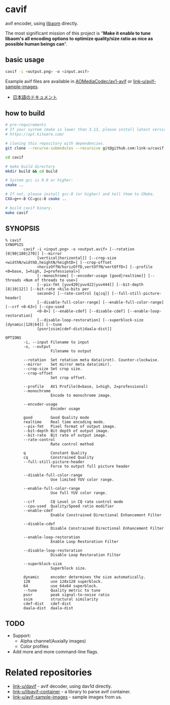 # cavif

avif encoder, using [libaom](https://aomedia.googlesource.com/aom/) directly.

The most significant mission of this project is "**Make it enable to tune libaom's all encoding options to optimize quality/size ratio as nice as possible human beings can**".

## basic usage

```bash
cavif -i <output.png> -o <input.avif>
```

Example avif files are available in [AOMediaCodec/av1-avif](https://github.com/AOMediaCodec/av1-avif/tree/master/testFiles) or [link-u/avif-sample-images](https://github.com/link-u/avif-sample-images).

 - [日本語のドキュメント](./doc/ja_JP/README.md)

## how to build

```bash
# pre-requirements
# If your system cmake is lower than 3.13, please install latest version:
# https://apt.kitware.com/

# cloning this repository with dependencies.
git clone --recurse-submodules --recursive git@github.com:link-u/cavif.git

cd cavif

# make build directory
mkdir build && cd build

# System gcc is 8.0 or higher:
cmake ..

# If not, please install gcc-8 (or higher) and tell them to CMake.
CXX=g++-8 CC=gcc-8 cmake ..

# build cavif binary.
make cavif
```

## SYNOPSIS

```
% cavif
SYNOPSIS
        cavif -i <input.png> -o <output.avif> [--rotation [0|90|180|270]] [--mirror
              [vertical|horizontal]] [--crop-size <widthN/widthD,heightN/heightD>] [--crop-offset
              <horizOffN/horizOffD,vertOffN/vertOffD>] [--profile <0=base, 1=high, 2=professional>]
              [--monochrome] [--encoder-usage [good|realtime]] [--threads <Num of threads to use>]
              [--pix-fmt [yuv420|yuv422|yuv444]] [--bit-depth [8|10|12]] [--bit-rate <kilo-bits per
              second>] [--rate-control [q|cq]] [--full-still-picture-header]
              [--disable-full-color-range] [--enable-full-color-range] [--crf <0-63>] [--cpu-used
              <0-8>] [--enable-cdef] [--disable-cdef] [--enable-loop-restoration]
              [--disable-loop-restoration] [--superblock-size [dynamic|128|64]] [--tune
              [psnr|ssim|cdef-dist|daala-dist]]

OPTIONS
        -i, --input Filename to input
        -o, --output
                    Filename to output

        --rotation  Set rotation meta data(irot). Counter-clockwise.
        --mirror    Set mirror meta data(imir).
        --crop-size Set crop size.
        --crop-offset
                    Set crop offset.

        --profile   AV1 Profile(0=base, 1=high, 2=professional)
        --monochrome
                    Encode to monochrome image.

        --encoder-usage
                    Encoder usage

        good        Good Quality mode
        realtime    Real time encoding mode.
        --pix-fmt   Pixel format of output image.
        --bit-depth Bit depth of output image.
        --bit-rate  Bit rate of output image.
        --rate-control
                    Rate control method

        q           Constant Quality
        cq          Constrained Quality
        --full-still-picture-header
                    Force to output full picture header

        --disable-full-color-range
                    Use limited YUV color range.

        --enable-full-color-range
                    Use full YUV color range.

        --crf       CQ Level in CQ rate control mode
        --cpu-used  Quality/Speed ratio modifier
        --enable-cdef
                    Enable Constrained Directional Enhancement Filter

        --disable-cdef
                    Disable Constrained Directional Enhancement Filter

        --enable-loop-restoration
                    Enable Loop Restoration Filter

        --disable-loop-restoration
                    Disable Loop Restoration Filter

        --superblock-size
                    Superblock size.

        dynamic     encoder determines the size automatically.
        128         use 128x128 superblock.
        64          use 64x64 superblock.
        --tune      Quality metric to tune
        psnr        peak signal-to-noise ratio
        ssim        structural similarity
        cdef-dist   cdef-dist
        daala-dist  daala-dist
```

## TODO

 - Support:
   - Alpha channel(Auxially images)
   - Color profiles
 - Add more and more command-line flags.

# Related repositories

 - [link-u/davif](https://github.com/link-u/davif) - avif decoder, using dav1d directly.
 - [link-u/libavif-container](https://github.com/link-u/libavif-container) - a library to parse avif container.
 - [link-u/avif-sample-images](https://github.com/link-u/avif-sample-images) - sample images from us.
